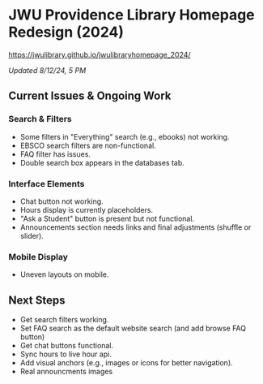 # JWU Providence Library Homepage Redesign (2024)

https://jwulibrary.github.io/jwulibraryhomepage_2024/

_Updated 8/12/24, 5 PM_

## Current Issues & Ongoing Work

### Search & Filters
- Some filters in "Everything" search (e.g., ebooks) not working.
- EBSCO search filters are non-functional.
- FAQ filter has issues.
- Double search box appears in the databases tab.

### Interface Elements
- Chat button not working.
- Hours display is currently placeholders.
- "Ask a Student" button is present but not functional.
- Announcements section needs links and final adjustments (shuffle or slider).

### Mobile Display
- Uneven layouts on mobile.

## Next Steps
- Get search filters working.
- Set FAQ search as the default website search (and add browse FAQ button)
- Get chat buttons functional.
- Sync hours to live hour api.
- Add visual anchors (e.g., images or icons for better navigation).
- Real announcments images
